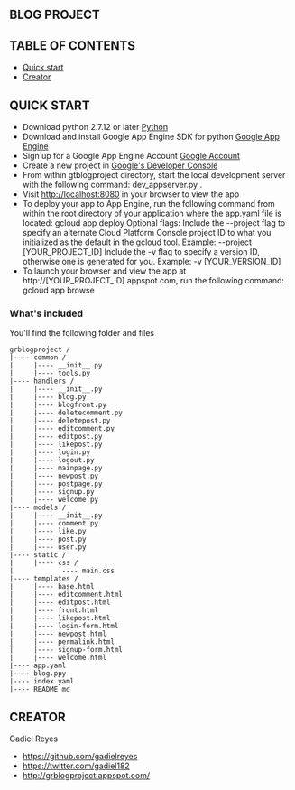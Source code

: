 ## BLOG PROJECT

## TABLE OF CONTENTS
- [Quick start](#quick-start)
- [Creator](#creator)

## QUICK START
- Download python 2.7.12 or later [Python](https://www.python.org/downloads/)
- Download and install Google App Engine SDK for python [Google App Engine](https://cloud.google.com/appengine/docs/python/download)
- Sign up for a Google App Engine Account [Google Account](https://console.cloud.google.com/appengine/)
- Create a new project in [Google's Developer Console](https://console.cloud.google.com/)
- From within gtblogproject directory, start the local development server with the following command: dev_appserver.py .
- Visit [http://localhost:8080](http://localhost:8080) in your browser to view the app
- To deploy your app to App Engine, run the following command from within the root directory of your application where the app.yaml file is located: gcloud app deploy
    Optional flags:
        Include the --project flag to specify an alternate Cloud Platform Console project ID to what you initialized as the default in the gcloud tool. Example: --project [YOUR_PROJECT_ID]
        Include the -v flag to specify a version ID, otherwise one is generated for you. Example: -v [YOUR_VERSION_ID]
- To launch your browser and view the app at http://[YOUR_PROJECT_ID].appspot.com, run the following command: gcloud app browse

### What's included
You'll find the following folder and files

```
grblogproject /
|---- common /
|     |---- __init__.py
|     |---- tools.py
|---- handlers /
|     |---- __init__.py
|     |---- blog.py
|     |---- blogfront.py
|     |---- deletecomment.py
|     |---- deletepost.py
|     |---- editcomment.py
|     |---- editpost.py
|     |---- likepost.py
|     |---- login.py
|     |---- logout.py
|     |---- mainpage.py
|     |---- newpost.py
|     |---- postpage.py
|     |---- signup.py
|     |---- welcome.py
|---- models /
|     |---- __init__.py
|     |---- comment.py
|     |---- like.py
|     |---- post.py
|     |---- user.py
|---- static /
|     |---- css /
|           |---- main.css
|---- templates /
|     |---- base.html
|     |---- editcomment.html
|     |---- editpost.html
|     |---- front.html
|     |---- likepost.html
|     |---- login-form.html
|     |---- newpost.html
|     |---- permalink.html
|     |---- signup-form.html
|     |---- welcome.html
|---- app.yaml
|---- blog.ppy
|---- index.yaml
|---- README.md
```
## CREATOR

Gadiel Reyes
- https://github.com/gadielreyes
- https://twitter.com/gadiel182
- http://grblogproject.appspot.com/